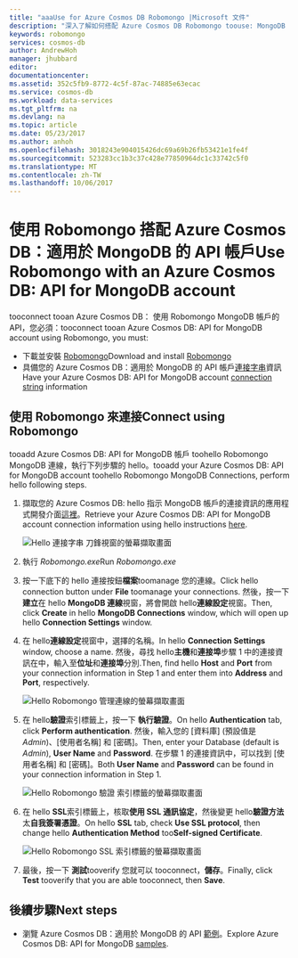 ```yaml
---
title: "aaaUse for Azure Cosmos DB Robomongo |Microsoft 文件"
description: "深入了解如何搭配 Azure Cosmos DB Robomongo toouse: MongoDB 帳戶的 API"
keywords: robomongo
services: cosmos-db
author: AndrewHoh
manager: jhubbard
editor: 
documentationcenter: 
ms.assetid: 352c5fb9-8772-4c5f-87ac-74885e63ecac
ms.service: cosmos-db
ms.workload: data-services
ms.tgt_pltfrm: na
ms.devlang: na
ms.topic: article
ms.date: 05/23/2017
ms.author: anhoh
ms.openlocfilehash: 3018243e904015426dc69a69b26fb53421e1fe4f
ms.sourcegitcommit: 523283cc1b3c37c428e77850964dc1c33742c5f0
ms.translationtype: MT
ms.contentlocale: zh-TW
ms.lasthandoff: 10/06/2017
---
```

# <a name="use-robomongo-with-an-azure-cosmos-db-api-for-mongodb-account"></a><span data-ttu-id="91649-104">使用 Robomongo 搭配 Azure Cosmos DB：適用於 MongoDB 的 API 帳戶</span><span class="sxs-lookup"><span data-stu-id="91649-104">Use Robomongo with an Azure Cosmos DB: API for MongoDB account</span></span>
<span data-ttu-id="91649-105">tooconnect tooan Azure Cosmos DB： 使用 Robomongo MongoDB 帳戶的 API，您必須：</span><span class="sxs-lookup"><span data-stu-id="91649-105">tooconnect tooan Azure Cosmos DB: API for MongoDB account using Robomongo, you must:</span></span>

* <span data-ttu-id="91649-106">下載並安裝 [Robomongo](https://robomongo.org/)</span><span class="sxs-lookup"><span data-stu-id="91649-106">Download and install [Robomongo](https://robomongo.org/)</span></span>
* <span data-ttu-id="91649-107">具備您的 Azure Cosmos DB：適用於 MongoDB 的 API 帳戶[連接字串](connect-mongodb-account.md)資訊</span><span class="sxs-lookup"><span data-stu-id="91649-107">Have your Azure Cosmos DB: API for MongoDB account [connection string](connect-mongodb-account.md) information</span></span>

## <a name="connect-using-robomongo"></a><span data-ttu-id="91649-108">使用 Robomongo 來連接</span><span class="sxs-lookup"><span data-stu-id="91649-108">Connect using Robomongo</span></span>
<span data-ttu-id="91649-109">tooadd Azure Cosmos DB: API for MongoDB 帳戶 toohello Robomongo MongoDB 連線，執行下列步驟的 hello。</span><span class="sxs-lookup"><span data-stu-id="91649-109">tooadd your Azure Cosmos DB: API for MongoDB account toohello Robomongo MongoDB Connections, perform hello following steps.</span></span>

1. <span data-ttu-id="91649-110">擷取您的 Azure Cosmos DB: hello 指示 MongoDB 帳戶的連接資訊的應用程式開發介面[這裡](connect-mongodb-account.md)。</span><span class="sxs-lookup"><span data-stu-id="91649-110">Retrieve your Azure Cosmos DB: API for MongoDB account connection information using hello instructions [here](connect-mongodb-account.md).</span></span>

    ![Hello 連接字串 刀鋒視窗的螢幕擷取畫面](./media/mongodb-robomongo/connectionstringblade.png)
2. <span data-ttu-id="91649-112">執行 *Robomongo.exe*</span><span class="sxs-lookup"><span data-stu-id="91649-112">Run *Robomongo.exe*</span></span>

3. <span data-ttu-id="91649-113">按一下底下的 hello 連接按鈕**檔案**toomanage 您的連線。</span><span class="sxs-lookup"><span data-stu-id="91649-113">Click hello connection button under **File** toomanage your connections.</span></span> <span data-ttu-id="91649-114">然後，按一下 **建立**在 hello **MongoDB 連線**視窗，將會開啟 hello**連線設定**視窗。</span><span class="sxs-lookup"><span data-stu-id="91649-114">Then, click **Create** in hello **MongoDB Connections** window, which will open up hello **Connection Settings** window.</span></span>

4. <span data-ttu-id="91649-115">在 hello**連線設定**視窗中，選擇的名稱。</span><span class="sxs-lookup"><span data-stu-id="91649-115">In hello **Connection Settings** window, choose a name.</span></span> <span data-ttu-id="91649-116">然後，尋找 hello**主機**和**連接埠**步驟 1 中的連接資訊在中，輸入至**位址**和**連接埠**分別.</span><span class="sxs-lookup"><span data-stu-id="91649-116">Then, find hello **Host** and **Port** from your connection information in Step 1 and enter them into **Address** and **Port**, respectively.</span></span>

    ![Hello Robomongo 管理連線的螢幕擷取畫面](./media/mongodb-robomongo/manageconnections.png)
5. <span data-ttu-id="91649-118">在 hello**驗證**索引標籤上，按一下 **執行驗證**。</span><span class="sxs-lookup"><span data-stu-id="91649-118">On hello **Authentication** tab, click **Perform authentication**.</span></span> <span data-ttu-id="91649-119">然後，輸入您的 [資料庫] \(預設值是 *Admin*)、[使用者名稱] 和 [密碼]。</span><span class="sxs-lookup"><span data-stu-id="91649-119">Then, enter your Database (default is *Admin*), **User Name** and **Password**.</span></span>
<span data-ttu-id="91649-120">在步驟 1 的連接資訊中，可以找到 [使用者名稱] 和 [密碼]。</span><span class="sxs-lookup"><span data-stu-id="91649-120">Both **User Name** and **Password** can be found in your connection information in Step 1.</span></span>

    ![Hello Robomongo 驗證 索引標籤的螢幕擷取畫面](./media/mongodb-robomongo/authentication.png)
6. <span data-ttu-id="91649-122">在 hello **SSL**索引標籤上，核取**使用 SSL 通訊協定**，然後變更 hello**驗證方法**太**自我簽署憑證**。</span><span class="sxs-lookup"><span data-stu-id="91649-122">On hello **SSL** tab, check **Use SSL protocol**, then change hello **Authentication Method** too**Self-signed Certificate**.</span></span>

    ![Hello Robomongo SSL 索引標籤的螢幕擷取畫面](./media/mongodb-robomongo/SSL.png)
7. <span data-ttu-id="91649-124">最後，按一下 **測試**tooverify 您就可以 tooconnect，**儲存**。</span><span class="sxs-lookup"><span data-stu-id="91649-124">Finally, click **Test** tooverify that you are able tooconnect, then **Save**.</span></span>

## <a name="next-steps"></a><span data-ttu-id="91649-125">後續步驟</span><span class="sxs-lookup"><span data-stu-id="91649-125">Next steps</span></span>
* <span data-ttu-id="91649-126">瀏覽 Azure Cosmos DB：適用於 MongoDB 的 API [範例](mongodb-samples.md)。</span><span class="sxs-lookup"><span data-stu-id="91649-126">Explore Azure Cosmos DB: API for MongoDB [samples](mongodb-samples.md).</span></span>
